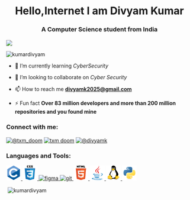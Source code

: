 <h1 align="center">Hello,Internet I am Divyam Kumar</h1>
<h3 align="center">A Computer Science student from India</h3>
<img src="https://c.tenor.com/3bTxZ4HdrysAAAAC/pixels-neon.gif" height="500" width"700" align="center">
<p align="left"> <img src="https://komarev.com/ghpvc/?username=kumardivyam&label=Profile%20views&color=0e75b6&style=flat" alt="kumardivyam" /> </p>

- 🌱 I’m currently learning *CyberSecurity*

- 👯 I’m looking to collaborate on *Cyber Security*

- 📫 How to reach me **divyamk2025@gmail.com**

- ⚡ Fun fact **Over 83 million developers and more than 200 million repositories and you found mine**

<h3 align="left">Connect with me:</h3>
<p align="left">
<a href="https://codepen.io/TXM_DOOM" target="blank"><img align="center" src="https://raw.githubusercontent.com/rahuldkjain/github-profile-readme-generator/master/src/images/icons/Social/codepen.svg" alt="@txm_doom" height="30" width="40" /></a>
<a href="https://www.youtube.com/channel/UCsg89l8h1bco0WJBzBKjFUQ" target="blank"><img align="center" src="https://raw.githubusercontent.com/rahuldkjain/github-profile-readme-generator/master/src/images/icons/Social/youtube.svg" alt="txm doom" height="30" width="40" /></a>
<a href="https://www.hackerrank.com/divyamk" target="blank"><img align="center" src="https://raw.githubusercontent.com/rahuldkjain/github-profile-readme-generator/master/src/images/icons/Social/hackerrank.svg" alt="@divyamk" height="30" width="40" /></a>
</p>

<h3 align="left">Languages and Tools:</h3>
<p align="left"> <a href="https://www.cprogramming.com/" target="_blank" rel="noreferrer"> <img src="https://raw.githubusercontent.com/devicons/devicon/master/icons/c/c-original.svg" alt="c" width="40" height="40"/> </a> <a href="https://www.w3schools.com/css/" target="_blank" rel="noreferrer"> <img src="https://raw.githubusercontent.com/devicons/devicon/master/icons/css3/css3-original-wordmark.svg" alt="css3" width="40" height="40"/> </a> <a href="https://www.figma.com/" target="_blank" rel="noreferrer"> <img src="https://www.vectorlogo.zone/logos/figma/figma-icon.svg" alt="figma" width="40" height="40"/> </a> <a href="https://git-scm.com/" target="_blank" rel="noreferrer"> <img src="https://www.vectorlogo.zone/logos/git-scm/git-scm-icon.svg" alt="git" width="40" height="40"/> </a> <a href="https://www.w3.org/html/" target="_blank" rel="noreferrer"> <img src="https://raw.githubusercontent.com/devicons/devicon/master/icons/html5/html5-original-wordmark.svg" alt="html5" width="40" height="40"/> </a> <a href="https://www.java.com" target="_blank" rel="noreferrer"> <img src="https://raw.githubusercontent.com/devicons/devicon/master/icons/java/java-original.svg" alt="java" width="40" height="40"/> </a> <a href="https://www.linux.org/" target="_blank" rel="noreferrer"> <img src="https://raw.githubusercontent.com/devicons/devicon/master/icons/linux/linux-original.svg" alt="linux" width="40" height="40"/> </a> <a href="https://www.python.org" target="_blank" rel="noreferrer"> <img src="https://raw.githubusercontent.com/devicons/devicon/master/icons/python/python-original.svg" alt="python" width="40" height="40"/> </a> </p>

<p>&nbsp;<img align="center" src="https://github-readme-stats.vercel.app/api?username=kumardivyam&show_icons=true&locale=en" alt="kumardivyam" /></p>


